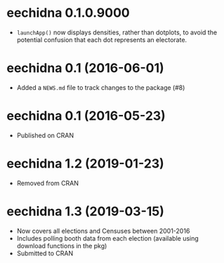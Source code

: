 # eechidna 0.1.0.9000

* `launchApp()` now displays densities, rather than dotplots, to avoid the potential confusion that each dot represents an electorate.

# eechidna 0.1 (2016-06-01)

* Added a `NEWS.md` file to track changes to the package (#8)

# eechidna 0.1 (2016-05-23)
  
* Published on CRAN

# eechidna 1.2 (2019-01-23)

* Removed from CRAN

# eechidna 1.3 (2019-03-15)

* Now covers all elections and Censuses between 2001-2016
* Includes polling booth data from each election (available using download functions in the pkg)
* Submitted to CRAN